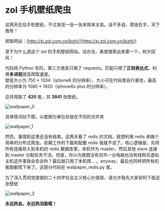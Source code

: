 # zol 手机壁纸爬虫

这两天在找手机壁纸，不过发现一张一张来效率太低。话不多说，爬虫在手，天下我有！  

爬取网站：[http://sj.zol.com.cn/bizhi/](http://sj.zol.com.cn/bizhi/)  

至于为什么选这个 zol 的手机壁纸网站，没办法，某度搜索出来第一个，树大招风！  

代码用 Python 写的，第三方类库只用了 requests。匹配只用了**正则表达式**。利用**多进程**提高爬取速度。  
壁纸大小为 750 * 1334（iphone6 的分辨率），大小可在代码里自行更改，最高的分辨率为 1080 * 1920（iphone6s plus 的分辨率）。  

总共爬取了 **420** 套，共 **3941** 张壁纸。  

![wallpaper_0](https://github.com/chenjiandongx/wallpaper/blob/master/images/wallpaper_0.png)  

具体情况如下图，以套图为单位存放在不同的文件夹  

![wallpaper_1](https://github.com/chenjiandongx/wallpaper/blob/master/images/wallpaper_1.png)  

然而，事情到这里还没有结束。这两天看了 redis 的文档，就想利用 redis 来搞个简单的分布式爬虫。前期工作的下载和配置 redis 我就不说了。核心逻辑是，先将所有连接存入到本机的 redis 数据库里，本机作为 master。然后其他 slave 连接到 master 分配任务干活。但是，你以为我既没有另外一台电脑也没有钱购买虚拟主机这件事我会告诉你？最后就只用了本机爬...  ，anyway，最后也同样把所有的套图都爬下来了。这部分代码在 wallpaper_redis.py 里。

为了深入贯彻党提倡的二十四字社会主义核心价值观，请允许我先大家安利下面这张壁纸  

![wallpaper_2](https://github.com/chenjiandongx/wallpaper/blob/master/images/wallpaper_2.jpg)  

**永远热血，永远热泪盈眶！**


